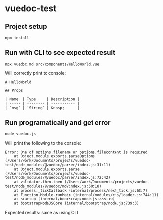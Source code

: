 # vuedoc-test

## Project setup
```
npm install
```

## Run with CLI to see expected result
```
npx vuedoc.md src/components/HelloWorld.vue
```

Will correctly print to console:

```
# HelloWorld

## Props

| Name  | Type     | Description |
| ----- | -------- | ----------- |
| `msg` | `String` | &nbsp;      |
```

## Run programatically and get error
```
node vuedoc.js
```

Will print the following to the console:

```
Error: One of options.filename or options.filecontent is required
    at Object.module.exports.parseOptions (/Users/work/Documents/projects/vuedoc-test/node_modules/@vuedoc/parser/index.js:31:11)
    at Object.module.exports.parse (/Users/work/Documents/projects/vuedoc-test/node_modules/@vuedoc/parser/index.js:72:42)
    at validator.then.then (/Users/work/Documents/projects/vuedoc-test/node_modules/@vuedoc/md/index.js:50:18)
    at process._tickCallback (internal/process/next_tick.js:68:7)
    at Function.Module.runMain (internal/modules/cjs/loader.js:744:11)
    at startup (internal/bootstrap/node.js:285:19)
    at bootstrapNodeJSCore (internal/bootstrap/node.js:739:3)
```

Expected results: same as using CLI
